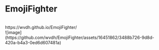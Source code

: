 # EmojiFighter
<br>
https://wvdh.github.io/EmojiFighter/
<br>
![image](https://github.com/wvdh/EmojiFighter/assets/16451862/3488b726-9d8d-420a-b4a3-0ed6d607481a)

